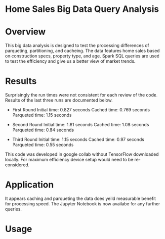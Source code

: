 # Home Sales Big Data Query Analysis
# Overview
This big data analysis is designed to test the processing differences of parqueting, partitioning, and cacheing. The data features home sales based on construction specs, property type, and age. Spark SQL queries are used to test the efficiency and give us a better view of market trends.

# Results 
Surprisingly the run times were not consistent for each review of the code. Results of the last three runs are documented below. 

- First Round
Initial time: 0.827 seconds
Cached time: 0.769 seconds
Parqueted time: 1.15 seconds

- Second Round
Initial time: 1.81 seconds
Cached time: 1.08 seconds
Parqueted time: 0.84 seconds

- Third Round
Initial time: 1.15 seconds
Cached time: 0.97 seconds
Parqueted time: 0.55 seconds

This code was developed in google collab without TensorFlow downloaded locally. For maximum efficiency device setup would need to be re-considered.

# Application
It appears caching and parqueting the data does yeild measurable benefit for processing speed. The Jupyter Notebook is now availabe for any further queries.

# Usage